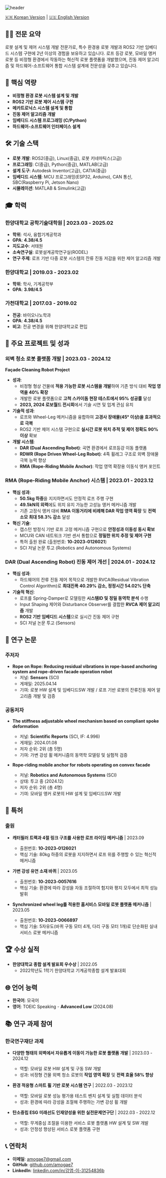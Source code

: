 ![header](https://capsule-render.vercel.app/api?type=waving&color=auto&height=250&section=header&text=Lee_KangYub's&fontSize=60&desc=profile%20&descAlign=78)

[🇰🇷 Korean Version](/ko/) | [🇺🇸 English Version](/en/)

## 👨‍💻 전문 요약
로봇 설계 및 제어 시스템 개발 전문가로, 특수 환경용 로봇 개발과 ROS2 기반 임베디드 시스템 구현에 2년 이상의 경험을 보유하고 있습니다. 로프 등강 로봇, 모바일 앵커 로봇 등 비정형 환경에서 작동하는 혁신적 로봇 플랫폼을 개발했으며, 진동 제어 알고리즘 및 하드웨어-소프트웨어 통합 시스템 설계에 전문성을 갖추고 있습니다.

## 🔑 핵심 역량
- **비정형 환경 로봇 시스템 설계 및 개발**
- **ROS2 기반 로봇 제어 시스템 구현**
- **메카트로닉스 시스템 설계 및 통합**
- **진동 제어 알고리즘 개발**
- **임베디드 시스템 프로그래밍 (C/Python)**
- **하드웨어-소프트웨어 인터페이스 설계**

## 🛠️ 기술 스택
- **로봇 개발**: ROS2(중급), Linux(중급), 로봇 키네마틱스(고급)
- **프로그래밍**: C(중급), Python(중급), MATLAB(고급)
- **설계 도구**: Autodesk Inventor(고급), CATIA(중급)
- **임베디드 시스템**: MCU 프로그래밍(ESP32, Arduino), CAN 통신, SBC(Raspberry Pi, Jetson Nano)
- **시뮬레이션**: MATLAB & Simulink(고급)
  
## 🎓 학력

### 한양대학교 공학기술대학원 | 2023.03 - 2025.02
- **학위**: 석사, 융합기계공학과
- **GPA**: **4.38/4.5**
- **지도교수**: 서태원
- **소속연구실**: 로봇설계공학연구실(RODEL)
- **연구 주제**: 로프 기반 다중 로봇 시스템의 잔류 진동 저감을 위한 제어 알고리즘 개발

### 한양대학교 | 2019.03 - 2023.02
- **학위**: 학사, 기계공학부
- **GPA**: **3.98/4.5**

### 가천대학교 | 2017.03 - 2019.02
- **전공**: 바이오나노학과
- **GPA**: **4.38/4.5**
- **비고**: 전공 변경을 위해 한양대학교로 편입

## 💼 주요 프로젝트 및 성과

### 외벽 청소 로봇 플랫폼 개발 | 2023.03 - 2024.12
**Façade Cleaning Robot Project**
- **성과**:
  - 비정형 형상 건물에 **적용 가능한 로봇 시스템을 개발**하여 기존 방식 대비 **작업 영역을 40% 확장**
  - 개발한 로봇 플랫폼으로 **고척 스카이돔 현장 테스트에서 95% 성공률** 달성
  - **2023, 2024 로보월드 전시회**에서 기술 시연 및 업계 관심 유치
- **기술적 성과**:
  - 로프와 Wheel-Leg 메커니즘을 융합하여 **고경사 장애물(45° 이상)을 효과적으로 극복**
  - ROS2 기반 제어 시스템 구현으로 **실시간 로봇 위치 추적 및 제어 정확도 90% 이상** 확보
- **개발 시스템**:
  - **DAR (Dual Ascending Robot)**: 곡면 환경에서 로프등강 이동 플랫폼
  - **RDWR (Rope Driven Wheel-Leg Robot)**: 4족 휠레그 구조로 외벽 장애물 극복 능력 향상
  - **RMA (Rope-Riding Mobile Anchor)**: 작업 영역 확장용 이동식 앵커 포인트

### RMA (Rope-Riding Mobile Anchor) 시스템 | 2023.01 - 2023.12
- **핵심 성과**:
  - **50.5kg 하중**을 지지하면서도 안정적 로프 주행 구현
  - **49.5kN의 외력**에도 위치 유지 가능한 고성능 앵커 메커니즘 개발
  - 기존 고정식 앵커 대비 **RMA 이동거리에 비례해 DAR 작업 영역 확장** 및 **전력 소모 최대 58.3% 감소** 달성
- **혁신 기술**:
  - 캡스턴 방정식 기반 로프 고정 메커니즘 구현으로 **안정성과 이동성 동시 확보**
  - MCU와 CAN 네트워크 기반 센서 통합으로 **정밀한 위치 추정 및 제어 구현**
  - 특허 출원 완료 (출원번호: **10-2023-0126021**)
  - SCI 저널 논문 투고 (Robotics and Autonomous Systems)

### DAR (Dual Ascending Robot) 진동 제어 개선 | 2024.01 - 2024.12
- **핵심 성과**:
  - 하드웨어의 잔류 진동 제어 목적으로 개발한 RVCA(Residual Vibration Control Algorithm)로 **최대진폭 40.29% 감소, 정정시간 54.02% 단축**
- **기술적 혁신**:
  - 로프를 Spring-Damper로 모델링한 **시스템ID 및 정밀 동역학 분석** 수행
  - Input Shaping 제어와 Disturbance Observer를 결합한 **RVCA 제어 알고리즘** 개발
  - **ROS2 기반 임베디드 시스템**으로 실시간 진동 제어 구현
  - SCI 저널 논문 투고 (Sensors)

## 📑 연구 논문

### 주저자
- **Rope on Rope: Reducing residual vibrations in rope-based anchoring system and rope-driven facade operation robot**
  - 저널: **Sensors** (SCI)
  - 게재일: 2025.04.14
  - 기여: 로봇 HW 설계 및 임베디드SW 개발 / 로프 기반 로봇의 잔류진동 제어 알고리즘 개발 및 검증

### 공동저자
- **The stiffness adjustable wheel mechanism based on compliant spoke deformation**
  - 저널: **Scientific Reports** (SCI, IF: 4.996)
  - 게재일: 2024.01.08
  - 저자 순위: 2위 (총 5명)
  - 기여: 가변 강성 휠 메커니즘의 동역학 모델링 및 실험적 검증
    
- **Rope-riding mobile anchor for robots operating on convex facade**
  - 저널: **Robotics and Autonomous Systems** (SCI)
  - 상태: 투고 중 (2024.12)
  - 저자 순위: 2위 (총 4명)
  - 기여: 모바일 앵커 로봇의 HW 설계 및 임베디드SW 개발

## 📜 특허

### 출원
- **캐터필러 트랙과 4절 링크 구조를 사용한 로프 라이딩 메커니즘** | 2023.09
  - 출원번호: **10-2023-0126021**
  - 핵심 기술: 80kg 하중의 로봇을 지지하면서 로프 위를 주행할 수 있는 혁신적 메커니즘


- **가변 강성 유연 소재 바퀴** | 2023.05
  - 출원번호: **10-2023-0057616**
  - 핵심 기술: 환경에 따라 강성을 자동 조절하여 험지와 평지 모두에서 최적 성능 발휘


- **Synchronized wheel leg를 적용한 홈서비스 모바일 로봇 플랫폼 메커니즘** | 2023.05
  - 출원번호: **10-2023-0066897**
  - 핵심 기술: 5자유도(바퀴 구동 모터 4개, 다리 구동 모터 1개)로 단순화된 실내 서비스 로봇 메커니즘


## 🏆 수상 실적
- **한양대학교 종합 설계 발표회 우수상** | 2022.05
  - 2022학년도 1학기 한양대학교 기계공학종합 설계 발표대회

## 🌐 언어 능력
- **한국어**: 모국어
- **영어**: TOEIC Speaking - **Advanced Low** (2024.08)

## 📚 연구 과제 참여

### 한국연구재단 과제
- **다양한 형태의 외벽에서 자유롭게 이동이 가능한 로봇 플랫폼 개발** | 2023.03 - 2024.12
  - 역할: 모바일 로봇 HW 설계 및 구동 SW 개발
  - 성과: 비정형 건물 외벽 청소 로봇의 **작업 영역 확장** 및 **전력 효율 58% 향상**

- **환경 적응형 스마트 휠 기반 로봇 시스템 연구** | 2022.03 - 2023.12
  - 역할: 모바일 로봇 성능 평가용 테스트 벤치 설계 및 실험 데이터 분석
  - 성과: 환경에 따라 강성을 조절해 주행하는 가변 강성 휠 개발

- **탄소중립 ESG 미래선도 인재양성을 위한 실전문제연구단** | 2022.03 - 2022.12
  - 역할: 무게중심 조절을 이용한 서비스 로봇 플랫폼 HW 설계 및 SW 개발
  - 성과: 안정성 향상된 서비스 로봇 플랫폼 구현

## 📞 연락처
- **이메일**: amogae7@gmail.com 
- **GitHub**: [github.com/amogae7](https://github.com/amogae7)
- **LinkedIn**: [linkedin.com/in/강엽-이-31254836b](https://www.linkedin.com/in/강엽-이-31254836b/)
